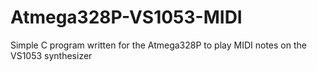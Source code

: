 # Atmega328P-VS1053-MIDI
Simple C program written for the Atmega328P to play MIDI notes on the VS1053 synthesizer
